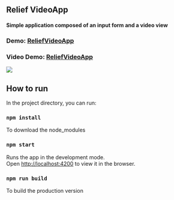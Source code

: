 ## Relief VideoApp
#### Simple application composed of an input form and a video view

<h3>Demo: <a href="https://guilhermegabriel.github.io/ReliefVideoAppFrontEnd/">ReliefVideoApp</a></h3>
<h3>Video Demo: <a href="https://youtu.be/PALe1d5u9Fs">ReliefVideoApp</a></h3>

 
<img src="https://raw.githubusercontent.com/GuilhermeGabriel/ReliefVideoAppFrontEnd/master/screenshots/screenshot01.png">

## How to run

In the project directory, you can run:

### `npm install`

To download the node_modules

### `npm start`

Runs the app in the development mode.\
Open [http://localhost:4200](http://localhost:4200) to view it in the browser.

### `npm run build`

To build the production version
